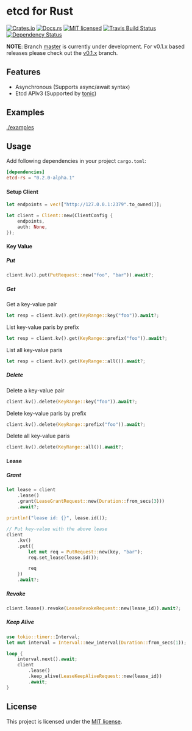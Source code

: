 etcd for Rust
====

[![Crates.io][crates-badge]][crates-url]
[![Docs.rs][docs-badge]][docs-url]
[![MIT licensed][mit-badge]][mit-url]
[![Travis Build Status][travis-badge]][travis-url]
[![Dependency Status][deps-badge]][deps-url]

[crates-badge]: https://img.shields.io/crates/v/etcd-rs.svg
[crates-url]: https://crates.io/crates/etcd-rs
[docs-badge]: https://docs.rs/etcd-rs/badge.svg
[docs-url]: https://docs.rs/etcd-rs
[mit-badge]: https://img.shields.io/badge/license-MIT-blue.svg
[mit-url]: LICENSE-MIT
[travis-badge]: https://travis-ci.org/ccc13/etcd-rs.svg?branch=master
[travis-url]: https://travis-ci.org/ccc13/etcd-rs
[deps-badge]: https://deps.rs/repo/github/ccc13/etcd-rs/status.svg
[deps-url]: https://deps.rs/repo/github/ccc13/etcd-rs

**NOTE**: Branch [master](https://github.com/ccc13/etcd-rs/tree/master) is currently under development. For v0.1.x based releases please check out the [v0.1.x](https://github.com/ccc13/etcd-rs/tree/v0.1.x) branch.

Features
----

- Asynchronous (Supports async/await syntax)
- Etcd APIv3 (Supported by [tonic](https://github.com/hyperium/tonic))

Examples
----

[./examples](./examples)

Usage
----

Add following dependencies in your project `cargo.toml`:

```toml
[dependencies]
etcd-rs = "0.2.0-alpha.1"
```

#### Setup Client

```rust
let endpoints = vec!["http://127.0.0.1:2379".to_owned()];

let client = Client::new(ClientConfig {
    endpoints,
    auth: None,
});
```

#### Key Value

##### Put

```rust
client.kv().put(PutRequest::new("foo", "bar")).await?;
```

##### Get

Get a key-value pair

```rust
let resp = client.kv().get(KeyRange::key("foo")).await?;
```

List key-value paris by prefix

```rust
let resp = client.kv().get(KeyRange::prefix("foo")).await?;
```

List all key-value paris

```rust
let resp = client.kv().get(KeyRange::all()).await?;
```

##### Delete

Delete a key-value pair

```rust
client.kv().delete(KeyRange::key("foo")).await?;
```

Delete key-value paris by prefix

```rust
client.kv().delete(KeyRange::prefix("foo")).await?;
```

Delete all key-value paris

```rust
client.kv().delete(KeyRange::all()).await?;
```

#### Lease

##### Grant

```rust
let lease = client
    .lease()
    .grant(LeaseGrantRequest::new(Duration::from_secs(3)))
    .await?;
        
println!("lease id: {}", lease.id());

// Put key-value with the above lease
client
    .kv()
    .put({
        let mut req = PutRequest::new(key, "bar");
        req.set_lease(lease.id());

        req
    })
    .await?;
```

##### Revoke

```rust
client.lease().revoke(LeaseRevokeRequest::new(lease_id)).await?;
```

##### Keep Alive

```rust
use tokio::timer::Interval;
let mut interval = Interval::new_interval(Duration::from_secs(1));

loop {
    interval.next().await;
    client
        .lease()
        .keep_alive(LeaseKeepAliveRequest::new(lease_id))
        .await;
}
```

License
----

This project is licensed under the [MIT license](LICENSE).
